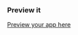 ### Preview it

[Preview your app here](https://[[HOST_SUBDOMAIN]]-3000-[[KATACODA_HOST]].environments.katacoda.com/widget)
